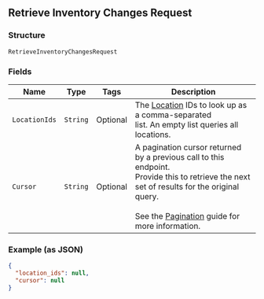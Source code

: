 ## Retrieve Inventory Changes Request

### Structure

`RetrieveInventoryChangesRequest`

### Fields

| Name | Type | Tags | Description |
|  --- | --- | --- | --- |
| `LocationIds` | `String` | Optional | The [Location](#type-location) IDs to look up as a comma-separated<br>list. An empty list queries all locations. |
| `Cursor` | `String` | Optional | A pagination cursor returned by a previous call to this endpoint.<br>Provide this to retrieve the next set of results for the original query.<br><br>See the [Pagination](https://developer.squareup.com/docs/working-with-apis/pagination) guide for more information. |

### Example (as JSON)

```json
{
  "location_ids": null,
  "cursor": null
}
```

